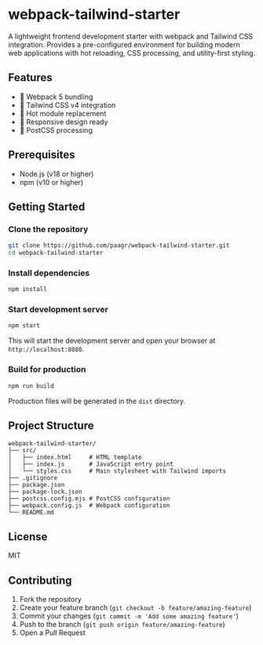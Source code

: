 # webpack-tailwind-starter

A lightweight frontend development starter with webpack and Tailwind CSS integration. Provides a pre-configured environment for building modern web applications with hot reloading, CSS processing, and utility-first styling.

## Features

- 🚀 Webpack 5 bundling
- 💨 Tailwind CSS v4 integration
- 🔄 Hot module replacement
- 📱 Responsive design ready
- 🎨 PostCSS processing

## Prerequisites

- Node.js (v18 or higher)
- npm (v10 or higher)

## Getting Started

### Clone the repository

```bash
git clone https://github.com/paagr/webpack-tailwind-starter.git
cd webpack-tailwind-starter
```

### Install dependencies

```bash
npm install
```

### Start development server

```bash
npm start
```

This will start the development server and open your browser at `http://localhost:8080`.

### Build for production

```bash
npm run build
```

Production files will be generated in the `dist` directory.

## Project Structure

```
webpack-tailwind-starter/
├── src/
│   ├── index.html     # HTML template
│   ├── index.js       # JavaScript entry point
│   └── styles.css     # Main stylesheet with Tailwind imports
├── .gitignore
├── package.json
├── package-lock.json
├── postcss.config.mjs # PostCSS configuration
├── webpack.config.js  # Webpack configuration
└── README.md
```

## License

MIT

## Contributing

1. Fork the repository
2. Create your feature branch (`git checkout -b feature/amazing-feature`)
3. Commit your changes (`git commit -m 'Add some amazing feature'`)
4. Push to the branch (`git push origin feature/amazing-feature`)
5. Open a Pull Request
